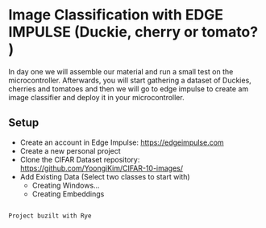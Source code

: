 # Image Classification with EDGE IMPULSE (Duckie, cherry or tomato? )
In day one we will assemble our material and run a small test on the microcontroller. Afterwards, you will start gathering a dataset of Duckies, cherries and tomatoes and then we will go to edge impulse to create am image classifier and deploy it in your microcontroller.


## Setup
- Create an account in Edge Impulse: https://edgeimpulse.com
- Create a new personal project
- Clone the CIFAR Dataset repository: https://github.com/YoongiKim/CIFAR-10-images/
- Add Existing Data (Select two classes to start with)
    - Creating Windows...
    - Creating Embeddings


```

Project buzilt with Rye
